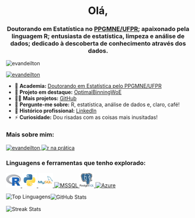 <h1 align="center">Olá,</h1>
<h3 align="center">
  Doutorando em Estatística no <a href="http://www.prppg.ufpr.br/site/ppgmne/">PPGMNE/UFPR</a>;  
  apaixonado pela linguagem R;  
  entusiasta de estatística, limpeza e análise de dados;  
  dedicado à descoberta de conhecimento através dos dados.
</h3>

<p align="left">
  <img src="https://komarev.com/ghpvc/?username=evandeilton&label=Profile%20views&color=0e75b6&style=flat" alt="evandeilton" />
</p>

<p align="left">
  <a href="https://github.com/ryo-ma/github-profile-trophy">
    <img src="https://github-profile-trophy.vercel.app/?username=evandeilton" alt="evandeilton" />
  </a>
</p>

- 🌱 **Academia:** [Doutorando em Estatística pelo PPGMNE/UFPR](http://www.prppg.ufpr.br/site/ppgmne/)
- 🔭 **Projeto em destaque:** [OptimalBinningWoE](https://github.com/evandeilton/OptimalBinningWoE)
- 👨‍💻 **Mais projetos:** [GitHub](https://github.com/evandeilton)
- 💬 **Pergunte-me sobre:** R, estatística, análise de dados e, claro, café!
- 📄 **Histórico profissional:** [LinkedIn](https://www.linkedin.com/in/evandeilton/)
- ⚡ **Curiosidade:** Dou risadas com as coisas mais inusitadas!

<h3 align="left">Mais sobre mim:</h3>
<p align="left">
  <a href="https://linkedin.com/in/evandeilton" target="blank">
    <img align="center" src="https://raw.githubusercontent.com/rahuldkjain/github-profile-readme-generator/master/src/images/icons/Social/linked-in-alt.svg" alt="evandeilton" height="30" width="40" />
  </a>
  <a href="https://www.youtube.com/channel/UCbHEkQY0BHvc89wSxv6k6yg" target="blank">
    <img align="center" src="https://raw.githubusercontent.com/rahuldkjain/github-profile-readme-generator/master/src/images/icons/Social/youtube.svg" alt="r na prática" height="30" width="40" />
  </a>
</p>

<h3 align="left">Linguagens e ferramentas que tenho explorado:</h3>
<p align="left">
  <a href="https://www.r-project.org/" target="_blank" rel="noreferrer">
    <img src="https://raw.githubusercontent.com/devicons/devicon/master/icons/r/r-original.svg" alt="R" width="40" height="40"/>
  </a>
  <a href="https://www.python.org" target="_blank" rel="noreferrer">
    <img src="https://raw.githubusercontent.com/devicons/devicon/master/icons/python/python-original.svg" alt="Python" width="40" height="40"/>
  </a>
  <a href="https://www.mysql.com/" target="_blank" rel="noreferrer">
    <img src="https://raw.githubusercontent.com/devicons/devicon/master/icons/mysql/mysql-original-wordmark.svg" alt="MySQL" width="40" height="40"/>
  </a>
  <a href="https://www.microsoft.com/en-us/sql-server" target="_blank" rel="noreferrer">
    <img src="https://www.svgrepo.com/show/303229/microsoft-sql-server-logo.svg" alt="MSSQL" width="40" height="40"/>
  </a>
  <a href="https://www.postgresql.org" target="_blank" rel="noreferrer">
    <img src="https://raw.githubusercontent.com/devicons/devicon/master/icons/postgresql/postgresql-original-wordmark.svg" alt="PostgreSQL" width="40" height="40"/>
  </a>
  <a href="https://azure.microsoft.com/en-in/" target="_blank" rel="noreferrer">
    <img src="https://www.vectorlogo.zone/logos/microsoft_azure/microsoft_azure-icon.svg" alt="Azure" width="40" height="40"/>
  </a>
<!--   <a href="https://cloud.google.com" target="_blank" rel="noreferrer">
    <img src="https://www.vectorlogo.zone/logos/google_cloud/google_cloud-icon.svg" alt="GCP" width="40" height="40"/>
  </a>
  <a href="https://www.linux.org/" target="_blank" rel="noreferrer">
    <img src="https://raw.githubusercontent.com/devicons/devicon/master/icons/linux/linux-original.svg" alt="Linux" width="40" height="40"/>
  </a> -->
</p>

<p>
  <img align="left" src="https://github-readme-stats.vercel.app/api/top-langs?username=evandeilton&show_icons=true&locale=en&layout=compact" alt="Top Linguagens" />
</p>

<p>
  <img align="center" src="https://github-readme-stats.vercel.app/api?username=evandeilton&show_icons=true&locale=en" alt="GitHub Stats" />
</p>

<p>
  <img align="center" src="https://github-readme-streak-stats.herokuapp.com/?user=evandeilton&" alt="Streak Stats" />
</p>
